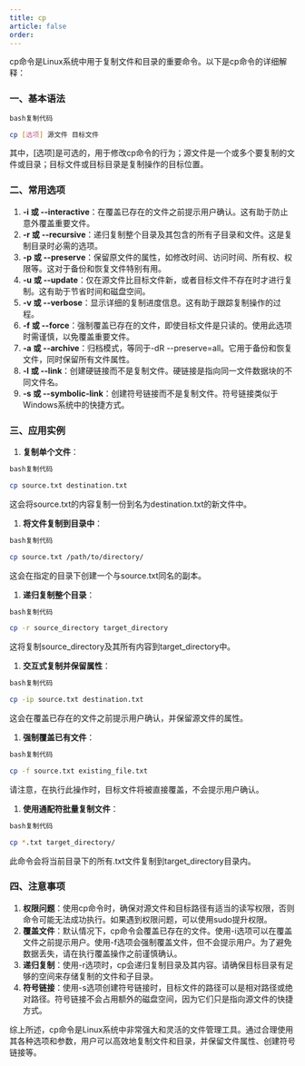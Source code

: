 ```yaml
---
title: cp
article: false
order: 
---
```


cp命令是Linux系统中用于复制文件和目录的重要命令。以下是cp命令的详细解释：

### 一、基本语法

```bash
bash复制代码

cp [选项] 源文件 目标文件
```

其中，[选项]是可选的，用于修改cp命令的行为；源文件是一个或多个要复制的文件或目录；目标文件或目标目录是复制操作的目标位置。

### 二、常用选项

1. **-i 或 --interactive**：在覆盖已存在的文件之前提示用户确认。这有助于防止意外覆盖重要文件。
2. **-r 或 --recursive**：递归复制整个目录及其包含的所有子目录和文件。这是复制目录时必需的选项。
3. **-p 或 --preserve**：保留原文件的属性，如修改时间、访问时间、所有权、权限等。这对于备份和恢复文件特别有用。
4. **-u 或 --update**：仅在源文件比目标文件新，或者目标文件不存在时才进行复制。这有助于节省时间和磁盘空间。
5. **-v 或 --verbose**：显示详细的复制进度信息。这有助于跟踪复制操作的过程。
6. **-f 或 --force**：强制覆盖已存在的文件，即使目标文件是只读的。使用此选项时需谨慎，以免覆盖重要文件。
7. **-a 或 --archive**：归档模式，等同于-dR --preserve=all。它用于备份和恢复文件，同时保留所有文件属性。
8. **-l 或 --link**：创建硬链接而不是复制文件。硬链接是指向同一文件数据块的不同文件名。
9. **-s 或 --symbolic-link**：创建符号链接而不是复制文件。符号链接类似于Windows系统中的快捷方式。

### 三、应用实例

1. **复制单个文件**：

```bash
bash复制代码

cp source.txt destination.txt
```

这会将source.txt的内容复制一份到名为destination.txt的新文件中。

1. **将文件复制到目录中**：

```bash
bash复制代码

cp source.txt /path/to/directory/
```

这会在指定的目录下创建一个与source.txt同名的副本。

1. **递归复制整个目录**：

```bash
bash复制代码

cp -r source_directory target_directory
```

这将复制source_directory及其所有内容到target_directory中。

1. **交互式复制并保留属性**：

```bash
bash复制代码

cp -ip source.txt destination.txt
```

这会在覆盖已存在的文件之前提示用户确认，并保留源文件的属性。

1. **强制覆盖已有文件**：

```bash
bash复制代码

cp -f source.txt existing_file.txt
```

请注意，在执行此操作时，目标文件将被直接覆盖，不会提示用户确认。

1. **使用通配符批量复制文件**：

```bash
bash复制代码

cp *.txt target_directory/
```

此命令会将当前目录下的所有.txt文件复制到target_directory目录内。

### 四、注意事项

1. **权限问题**：使用cp命令时，确保对源文件和目标路径有适当的读写权限，否则命令可能无法成功执行。如果遇到权限问题，可以使用sudo提升权限。
2. **覆盖文件**：默认情况下，cp命令会覆盖已存在的文件。使用-i选项可以在覆盖文件之前提示用户。使用-f选项会强制覆盖文件，但不会提示用户。为了避免数据丢失，请在执行覆盖操作之前谨慎确认。
3. **递归复制**：使用-r选项时，cp会递归复制目录及其内容。请确保目标目录有足够的空间来存储复制的文件和子目录。
4. **符号链接**：使用-s选项创建符号链接时，目标文件的路径可以是相对路径或绝对路径。符号链接不会占用额外的磁盘空间，因为它们只是指向源文件的快捷方式。

综上所述，cp命令是Linux系统中非常强大和灵活的文件管理工具。通过合理使用其各种选项和参数，用户可以高效地复制文件和目录，并保留文件属性、创建符号链接等。